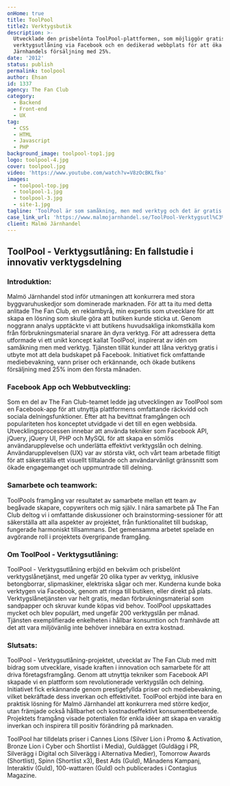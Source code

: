 ```yaml
---
onHome: true
title: ToolPool
title2: Verktygsbutik
description: >-
  Utvecklade den prisbelönta ToolPool-plattformen, som möjliggör gratis
  verktygsutlåning via Facebook och en dedikerad webbplats för att öka Malmö
  Järnhandels försäljning med 25%.
date: '2012'
status: publish
permalink: toolpool
author: Ehsan
id: 1337
agency: The Fan Club
category:
  - Backend
  - Front-end
  - UX
tag:
  - CSS
  - HTML
  - Javascript
  - PHP
background_image: toolpool-top1.jpg
logo: toolpool-4.jpg
cover: toolpool.jpg
video: 'https://www.youtube.com/watch?v=V8zOcBKLfko'
images:
  - toolpool-top.jpg
  - toolpool-1.jpg
  - toolpool-3.jpg
  - site-1.jpg
tagline: 'ToolPool är som samåkning, men med verktyg och det är gratis.'
case_link_url: 'https://www.malmojarnhandel.se/ToolPool-Verktygsutl%C3%A5ning'
client: Malmö Järnhandel
---
```

<h2>ToolPool - Verktygsutlåning: En fallstudie i innovativ verktygsdelning</h2>

  <h3>Introduktion:</h3>
  <p>
    Malmö Järnhandel stod inför utmaningen att konkurrera med stora byggvaruhuskedjor som dominerade marknaden. För att ta itu med detta anlitade The Fan Club, en reklambyrå, min expertis som utvecklare för att skapa en lösning som skulle göra att butiken kunde sticka ut. Genom noggrann analys upptäckte vi att butikens huvudsakliga inkomstkälla kom från förbrukningsmaterial snarare än dyra verktyg. För att adressera detta utformade vi ett unikt koncept kallat ToolPool, inspirerat av idén om samåkning men med verktyg. Tjänsten tillät kunder att låna verktyg gratis i utbyte mot att dela budskapet på Facebook. Initiativet fick omfattande mediebevakning, vann priser och erkännande, och ökade butikens försäljning med 25% inom den första månaden.
  </p>

  <h3>Facebook App och Webbutveckling:</h3>
  <p>
    Som en del av The Fan Club-teamet ledde jag utvecklingen av ToolPool som en Facebook-app för att utnyttja plattformens omfattande räckvidd och sociala delningsfunktioner. Efter att ha bevittnat framgången och populariteten hos konceptet utvidgade vi det till en egen webbsida. Utvecklingsprocessen innebar att använda tekniker som Facebook API, jQuery, jQuery UI, PHP och MySQL för att skapa en sömlös användarupplevelse och underlätta effektivt verktygslån och delning. Användarupplevelsen (UX) var av största vikt, och vårt team arbetade flitigt för att säkerställa ett visuellt tilltalande och användarvänligt gränssnitt som ökade engagemanget och uppmuntrade till delning.
  </p>

  <h3>Samarbete och teamwork:</h3>
  <p>
    ToolPools framgång var resultatet av samarbete mellan ett team av begåvade skapare, copywriters och mig själv. I nära samarbete på The Fan Club deltog vi i omfattande diskussioner och brainstorming-sessioner för att säkerställa att alla aspekter av projektet, från funktionalitet till budskap, fungerade harmoniskt tillsammans. Det gemensamma arbetet spelade en avgörande roll i projektets övergripande framgång.
  </p>

  <h3>Om ToolPool - Verktygsutlåning:</h3>
  <p>
    ToolPool - Verktygsutlåning erbjöd en bekväm och prisbelönt verktygslånetjänst, med ungefär 20 olika typer av verktyg, inklusive betongborrar, slipmaskiner, elektriska sågar och mer. Kunderna kunde boka verktygen via Facebook, genom att ringa till butiken, eller direkt på plats. Verktygslånetjänsten var helt gratis, medan förbrukningsmaterial som sandpapper och skruvar kunde köpas vid behov. ToolPool uppskattades mycket och blev populärt, med ungefär 200 verktygslån per månad. Tjänsten exemplifierade enkelheten i hållbar konsumtion och framhävde att det att vara miljövänlig inte behöver innebära en extra kostnad.
  </p>

  <h3>Slutsats:</h3>
  <p>
    ToolPool - Verktygsutlåning-projektet, utvecklat av The Fan Club med mitt bidrag som utvecklare, visade kraften i innovation och samarbete för att driva företagsframgång. Genom att utnyttja tekniker som Facebook API skapade vi en plattform som revolutionerade verktygslån och delning. Initiativet fick erkännande genom prestigefyllda priser och mediebevakning, vilket bekräftade dess inverkan och effektivitet. ToolPool erbjöd inte bara en praktisk lösning för Malmö Järnhandel att konkurrera med större kedjor, utan främjade också hållbarhet och kostnadseffektivt konsumentbeteende. Projektets framgång visade potentialen för enkla idéer att skapa en varaktig inverkan och inspirera till positiv förändring på marknaden.
  </p>

ToolPool har tilldelats priser i Cannes Lions (Silver Lion i Promo &amp; Activation, Bronze Lion i Cyber och Shortlist i Media), Guldägget (Guldägg i PR, Silverägg i Digital och Silverägg i Alternativa Medier), Tomorrow Awards (Shortlist), Spinn (Shortlist x3), Best Ads (Guld), Månadens Kampanj, Interaktiv (Guld), 100-wattaren (Guld) och publicerades i Contagius Magazine.

 </p>
